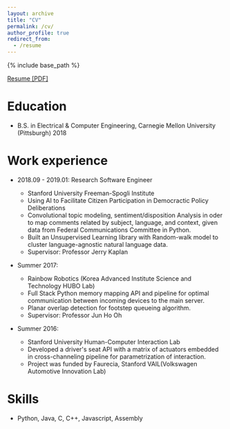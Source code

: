 ```yaml
---
layout: archive
title: "CV"
permalink: /cv/
author_profile: true
redirect_from:
  - /resume
---
```


{% include base_path %}

[Resume [PDF]](http://minkyuk.github.io/files/minkyuk_cv.pdf)

<!-- <embed src="http://minkyuk.github.io/files/minkyuk_cv.pdf" width="650" height="1800" type='application/pdf'> -->

Education
======
* B.S. in Electrical & Computer Engineering, Carnegie Mellon University (Pittsburgh) 2018

Work experience
======
* 2018.09 - 2019.01: Research Software Engineer
  * Stanford University Freeman-Spogli Institute
  * Using AI to Facilitate Citizen Participation in Democractic Policy Deliberations
  * Convolutional topic modeling, sentiment/disposition Analysis in oder to map comments related by subject, language, and context, given data from Federal Communications Committee in Python.
  * Built an Unsupervised Learning library with Random-walk model to cluster language-agnostic natural language data.
  * Supervisor: Professor Jerry Kaplan

* Summer 2017: 
  * Rainbow Robotics (Korea Advanced Institute Science and Technology HUBO Lab)
  * Full Stack Python memory mapping API and pipeline for optimal communication between incoming devices to the main server.
  * Planar overlap detection for footstep queueing algorithm.
  * Supervisor: Professor Jun Ho Oh

* Summer 2016:
  * Stanford University Human-Computer Interaction Lab
  * Developed a driver's seat API with a matrix of actuators embedded in cross-channeling pipeline for parametrization of interaction. 
  * Project was funded by Faurecia, Stanford VAIL(Volkswagen Automotive Innovation Lab)
  
Skills
======
* Python, Java, C, C++, Javascript, Assembly

